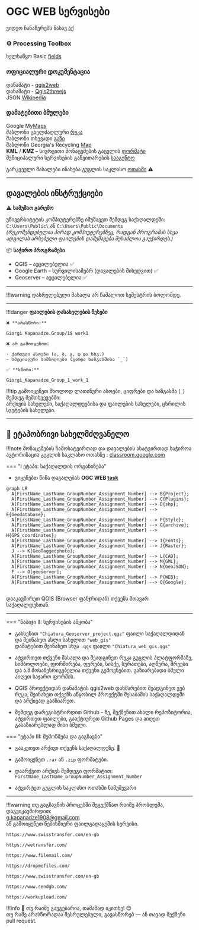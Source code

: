 # OGC WEB სერვისები

ვიდეო ჩანაწერებს ნახავ [აქ](https://ezdanapak.github.io/GTU-GIS/GIS_SKA/Videos/) <br>


### ⚙️ Processing Toolbox <br>

ხელსაწყო Basic [fields](https:) <br>


### ოფიციალური დოკუმენტაცია <br>
დანამატი  - [qgis2web](https://github.com/qgis2web/qgis2web) <br>
დანამატი - [Qgis2threejs](https://github.com/minorua/Qgis2threejs) <br>
JSON [Wikipedia](https://en.wikipedia.org/wiki/JSON) <br>

### დამატებითი ბმულები <br>
Google My[Maps](https://www.google.com/maps) <br>
შაბლონი ცხელძაღლური [რუკა](https://www.google.com/maps/d/u/3/edit?hl=ka&mid=176BVE02xYafhr-6qezCRy4sHJs76xZyf&ll=42.51875523468736%2C42.56166703834641&z=7)  <br>
შაბლონი თხევადი [გაზი](https://www.google.com/maps/d/u/3/edit?hl=ka&mid=1y3jZwVgz0WEYQWvZjlNysLex4eLLSrw&ll=42.17127030085311%2C43.86809699999997&z=9) <br>
შაბლონი Georgia's Recycling [Map](https://www.google.com/maps/d/u/3/viewer?hl=ka&mid=18VONz4zIlS6VgcDRIAX6odQ8YGBjUQdz&ll=42.00871348204378%2C43.53747129999999&z=8) <br>
𝐊𝐌𝐋 / 𝐊𝐌𝐙 – სივრცითი მონაცემების გაცვლის [ფორმატი](https://ezdanapak.github.io/GTU-GIS/GIS_SKA/Theory/Google/Google_formats/) <br>
მუნიციპალური სერვისების განვითარების [სააგენტო](https://ms.gov.ge/msmap/) <br>


გარკვეული მასალები ინახება გუგლის საკლასო [ოთახში](https://classroom.google.com/c/Nzg3MzAxMDU4MzEy/m/Nzg3NTk5MzU2OTYw/details) ⚠️ <br>

---
## დავალების ინსტრუქციები

⚠️ **სამუშაო გარემო**

უნივერსიტეტის კომპიუტერებზე იმუშავეთ შემდეგ საქაღალდეში:  
`C:\Users\Public\` ან `C:\Users\Public\Documents`  
*(რეკომენდებულია პირად კომპიუტერებზეც, რადგან პროგრამას სხვა ადგილას არსებული ფაილების დამუშავება შესაძლოა გაუჭირდეს.)*

📦 **საჭირო პროგრამები**

* QGIS – აუცილებელია ✅  
* Google Earth – სურვილისამებრ (დავალების მიხედვით) ✅  
* Geoserver – აუცილებელია ✅  

---

!!!warning
    დასრულებული მასალა არ წაშალოთ სემესტრის ბოლომდე.
    
---

!!!danger 
    **ფაილების დასახელების წესები**

    ❌ **არასწორი:**  

    Giorgi Kapanadze.Group/1$ work1  

    ❌ არ გამოიყენოთ:

    - ქართული ასოები (ა, ბ, გ, დ და სხვ.)  
    - სპეციალური სიმბოლოები (გარდა ხაზგასმისა `_`)

    ✅ **სწორი:**  

    Giorgi_Kapanadze_Group_1_work_1  

!!!tip
    გამოიყენეთ მხოლოდ ლათინური ასოები, ციფრები და ხაზგასმა (`_`) შემდეგ შემთხვევებში:  
    არქივის სახელები, საქაღალდეებისა და ფაილების სახელები, ცხრილის სვეტების სახელები.

---

## 📘 ეტაპობრივი სახელმძღვანელო

!!!note
    მონაცემების ჩამოსატვირთად და დავალების ასატვირთად საჭიროა ავტორიზაცია გუგლის საკლასო ოთახზე
     : [classroom.google.com](https://classroom.google.com/)

=== "I ეტაპი: საქაღალდის ორგანიზება"
* ვიყენებთ წინა დავალებას **OGC WEB  [task](https://ezdanapak.github.io/GTU-GIS/GIS_SKA/Lab/OGC_WEB/)**



``` mermaid
graph LR
  A[FirstName_LastName_GroupNumber_Assignment_Number] --> B{Project};
  A[FirstName_LastName_GroupNumber_Assignment_Number] --> C{Plugins};
  A[FirstName_LastName_GroupNumber_Assignment_Number] --> D{shp};
  A[FirstName_LastName_GroupNumber_Assignment_Number] --> E{Geodatabase};
  A[FirstName_LastName_GroupNumber_Assignment_Number] --> F{Style};
  A[FirstName_LastName_GroupNumber_Assignment_Number] --> G{archive};
  A[FirstName_LastName_GroupNumber_Assignment_Number] --> H{GPS_coordinates};
  A[FirstName_LastName_GroupNumber_Assignment_Number] --> I{Fonts};
  A[FirstName_LastName_GroupNumber_Assignment_Number] --> J{Raster};
  J --> K[GeoTaggedphoto];
  A[FirstName_LastName_GroupNumber_Assignment_Number] --> L{CAD};
  A[FirstName_LastName_GroupNumber_Assignment_Number] --> M{GML};
  A[FirstName_LastName_GroupNumber_Assignment_Number] --> N{GeoJSON};
  F --> O[geoserver];
  A[FirstName_LastName_GroupNumber_Assignment_Number] --> P{WEB};
  A[FirstName_LastName_GroupNumber_Assignment_Number] --> Q{Google};


```

დააკავშირეთ QGIS (Browser ფანჯრიდან) თქვენს მთავარ საქაღალდესთან.

---

=== "ნაბიჯი II: სერვისების აწყობა"

* გახსენით `"Chiatura_Geoserver_project.qgz"` ფაილი საქაღალდიდან და შეინახეთ ასლი სახელით `"web_gis"`  
  დამატებით შეინახეთ სხვა `.qgs` ფაილი `"Chiatura_web_gis.qgs"`   <br>

* ატვირთეთ თქვენი მასალა და შეადგინეთ რუკა გუგლის პლატფორმაზე, სიმბოლოები, ფორმირება, ფერები, სისქე, სურათები, აღწერა, შრეები და ა.შ მოსაწესრიგებელია თქვენი გემოვნებით. გაზიარებადი ბმული აიღეთ საჯარო ფორმის.
* QGIS პროექტიდან დანამატის qgis2web დახმარებით შეადგინეთ ვებ რუკა, შეინახეთ თქვენს აწყობილ პროექტში შესაბამის საქაღალდეში და არქივად გააზიარეთ.
* შემდეგ დარეგისტრირდით Github - ზე, შექმენით ახალი რეპოზიტორია, ატვირთეთ ფაილები, გააქტიურეთ Github Pages და აიღეთ გასაზიარებლად მისი ბმული. 




=== "ეტაპი III: შემოწმება და გაგზავნა"
* გააკეთეთ არქივი თქვენს საქაღალდეზე. 💾
* გამოიყენეთ `.rar` ან `.zip` ფორმატები.
* დაარქვით არქივს შემდეგი ფორმატით:  
  `FirstName_LastName_GroupNumber_Assignment_Number`

* ატვირტეთ გუგლის საკლასო ოთახში ნამუშევარი

---

!!!warning
    თუ გაგზავნის პროცესში შეგექმნათ რაიმე პრობლემა, დაგვიკავშირდით:  
    g.kapanadze1908@gmail.com  
    ან გამოიყენეთ ნებისმიერი ფაილგადაცემის სერვისი. <br>

    https://www.swisstransfer.com/en-gb

    https://wetransfer.com/

    https://www.filemail.com/

    https://dropmefiles.com/

    https://www.swisstransfer.com/en-gb

    https://www.sendgb.com/

    https://workupload.com/ 

!!!info
    📌 თუ რაიმე გაუგებარია, თამამად იკითხე! 😊  
    თუ რამე არასწორადაა შესრულებული, გავასწორებ — ან თავად შექმენი pull request. 